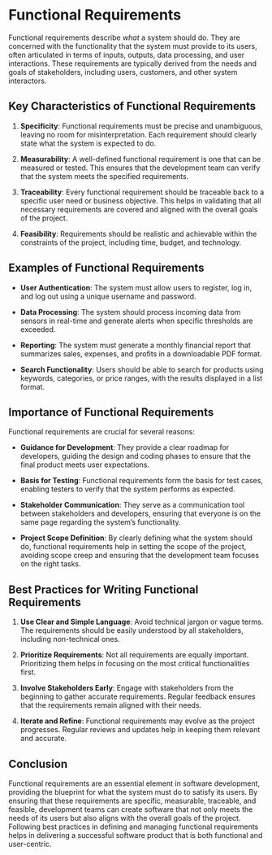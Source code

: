 # Functional Requirements

Functional requirements describe *what* a system should do. They are concerned with the functionality that the system must 
provide to its users, often articulated in terms of inputs, outputs, data processing, and user interactions. 
These requirements are typically derived from the needs and goals of stakeholders, including users, customers, and other system interactors.

## Key Characteristics of Functional Requirements

1. **Specificity**: Functional requirements must be precise and unambiguous, leaving no room for misinterpretation. 
Each requirement should clearly state what the system is expected to do.

2. **Measurability**: A well-defined functional requirement is one that can be measured or tested. This ensures that 
the development team can verify that the system meets the specified requirements.

3. **Traceability**: Every functional requirement should be traceable back to a specific user need or business objective. 
This helps in validating that all necessary requirements are covered and aligned with the overall goals of the project.

4. **Feasibility**: Requirements should be realistic and achievable within the constraints of the project, including time,
budget, and technology.

## Examples of Functional Requirements

- **User Authentication**: The system must allow users to register, log in, and log out using a unique username and password.

- **Data Processing**: The system should process incoming data from sensors in real-time and generate alerts when specific 
thresholds are exceeded.

- **Reporting**: The system must generate a monthly financial report that summarizes sales, expenses, and profits in 
a downloadable PDF format.

- **Search Functionality**: Users should be able to search for products using keywords, categories, or price ranges, 
with the results displayed in a list format.

## Importance of Functional Requirements

Functional requirements are crucial for several reasons:

- **Guidance for Development**: They provide a clear roadmap for developers, guiding the design and coding phases to 
ensure that the final product meets user expectations.

- **Basis for Testing**: Functional requirements form the basis for test cases, enabling testers to verify that the 
system performs as expected.

- **Stakeholder Communication**: They serve as a communication tool between stakeholders and developers, ensuring 
that everyone is on the same page regarding the system’s functionality.

- **Project Scope Definition**: By clearly defining what the system should do, functional requirements help in setting 
the scope of the project, avoiding scope creep and ensuring that the development team focuses on the right tasks.

## Best Practices for Writing Functional Requirements

1. **Use Clear and Simple Language**: Avoid technical jargon or vague terms. The requirements should be easily understood 
by all stakeholders, including non-technical ones.

2. **Prioritize Requirements**: Not all requirements are equally important. Prioritizing them helps in focusing on the 
most critical functionalities first.

3. **Involve Stakeholders Early**: Engage with stakeholders from the beginning to gather accurate requirements. 
Regular feedback ensures that the requirements remain aligned with their needs.

4. **Iterate and Refine**: Functional requirements may evolve as the project progresses. Regular reviews and updates help 
in keeping them relevant and accurate.

## Conclusion

Functional requirements are an essential element in software development, providing the blueprint for what the system 
must do to satisfy its users. By ensuring that these requirements are specific, measurable, traceable, and feasible, 
development teams can create software that not only meets the needs of its users but also aligns with the overall goals 
of the project. Following best practices in defining and managing functional requirements helps in delivering a successful 
software product that is both functional and user-centric.
